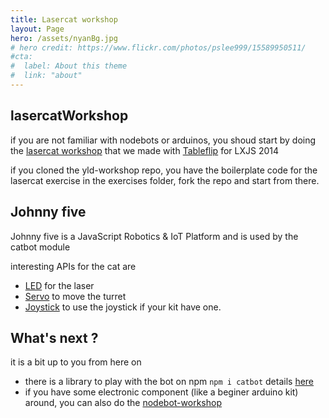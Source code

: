 ```yaml
---
title: Lasercat workshop
layout: Page
hero: /assets/nyanBg.jpg
# hero credit: https://www.flickr.com/photos/pslee999/15589950511/
#cta:
#  label: About this theme
#  link: "about"
---
```


## lasercatWorkshop

if you are not familiar with nodebots or arduinos, you shoud start by doing the [lasercat workshop][1] that we made with [Tableflip][2] for LXJS 2014

if you cloned the yld-workshop repo, you have the boilerplate code for the lasercat exercise in the exercises folder, fork the repo and start from there.

## Johnny five

Johnny five is a JavaScript Robotics & IoT Platform and is used by the catbot module

interesting APIs for the cat are

- [LED][5] for the laser
- [Servo][6] to move the turret
- [Joystick][7] to use the joystick if your kit have one.

## What's next ?

it is a bit up to you from here on

- there is a library to play with the bot on npm ```npm i catbot``` details [here][4]
- if you have some electronic component (like a beginer arduino kit) around, you can also do the [nodebot-workshop][3]

[1]: https://github.com/tableflip/lasercat-workshop
[2]: https://tableflip.io/
[3]: https://github.com/tableflip/nodebot-workshop
[4]: https://github.com/gorhgorh/catbot
[5]: http://johnny-five.io/api/led/
[6]: http://johnny-five.io/api/servo/
[7]: http://johnny-five.io/api/joystick/
